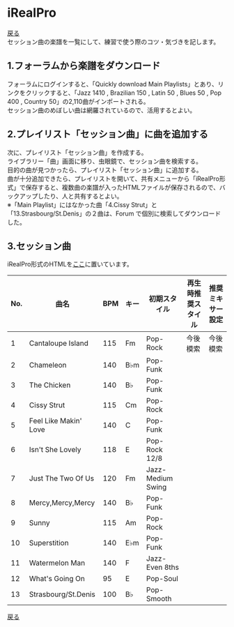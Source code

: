 # iRealPro
[戻る](./README.md)  
セッション曲の楽譜を一覧にして、練習で使う際のコツ・気づきを記します。  

## 1.フォーラムから楽譜をダウンロード
フォーラムにログインすると、「Quickly download Main Playlists」とあり、リンクをクリックすると、「Jazz 1410 , Brazilian 150 , Latin 50 , Blues 50 , Pop 400 , Country 50」の2,110曲がインポートされる。  
セッション曲のめぼしい曲は網羅されているので、活用するとよい。

## 2.プレイリスト「セッション曲」に曲を追加する
次に、プレイリスト「セッション曲」を作成する。  
ライブラリー「曲」画面に移り、虫眼鏡で、セッション曲を検索する。  
目的の曲が見つかったら、プレイリスト「セッション曲」に追加する。  
曲が十分追加できたら、プレイリストを開いて、共有メニューから「iRealPro形式」で保存すると、複数曲の楽譜が入ったHTMLファイルが保存されるので、バックアップしたり、人と共有するとよい。  
※「Main Playlist」にはなかった曲「4.Cissy Strut」と「13.Strasbourg/St.Denis」の２曲は、Forum で個別に検索してダウンロードした。  
  
## 3.セッション曲
iRealPro形式のHTMLを[ここ](
https://drive.google.com/drive/folders/1bncI0H9OC7B14ZMmrFaEEAesZxUTxlDg?usp=sharing)に置いています。  
  
|No.|曲名|BPM|キー|初期スタイル|再生時推奨スタイル|推奨ミキサー設定|
|---|---|---|---|---|---|---|
|1|Cantaloupe Island|115|Fm|Pop-Rock|今後模索|今後模索|
|2|Chameleon|140|B♭m|Pop-Funk|||
|3|The Chicken|140|B♭|Pop-Funk|||
|4|Cissy Strut|115|Cm|Pop-Rock|||
|5|Feel Like Makin' Love|140|C|Pop-Funk|||
|6|Isn't She Lovely|118|E|Pop-Rock 12/8|||
|7|Just The Two Of Us|120|Fm|Jazz-Medium Swing|||
|8|Mercy,Mercy,Mercy|140|B♭|Pop-Funk|||
|9|Sunny|115|Am|Pop-Rock|||
|10|Superstition|140|E♭m|Pop-Funk|||
|11|Watermelon Man|140|F|Jazz-Even 8ths|||
|12|What's Going On|95|E|Pop-Soul|||
|13|Strasbourg/St.Denis|100|B♭|Pop-Smooth|||
  

  

[戻る](./README.md) 